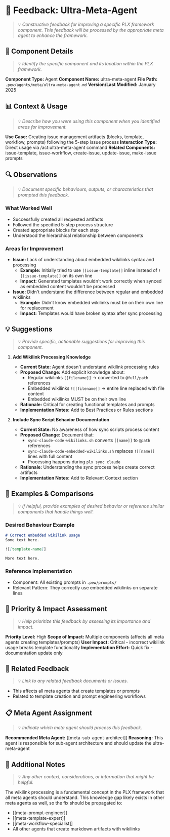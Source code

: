 # 📝 Feedback: Ultra-Meta-Agent
> 💡 *Constructive feedback for improving a specific PLX framework component. This feedback will be processed by the appropriate meta agent to enhance the framework.*

## 🎯 Component Details
> 💡 *Identify the specific component and its location within the PLX framework.*

**Component Type:** Agent
**Component Name:** ultra-meta-agent
**File Path:** `.pew/agents/meta/ultra-meta-agent.md`
**Version/Last Modified:** January 2025

## 📊 Context & Usage
> 💡 *Describe how you were using this component when you identified areas for improvement.*

**Use Case:** Creating issue management artifacts (blocks, template, workflow, prompts) following the 5-step issue process
**Interaction Type:** Direct usage via /act:ultra-meta-agent command
**Related Components:** issue-template, issue-workflow, create-issue, update-issue, make-issue prompts

## 🔍 Observations
> 💡 *Document specific behaviours, outputs, or characteristics that prompted this feedback.*

### What Worked Well
- Successfully created all requested artifacts
- Followed the specified 5-step process structure
- Created appropriate blocks for each step
- Understood the hierarchical relationship between components

### Areas for Improvement
- **Issue:** Lack of understanding about embedded wikilinks syntax and processing
  - **Example:** Initially tried to use `[[issue-template]]` inline instead of `![[issue-template]]` on its own line
  - **Impact:** Generated templates wouldn't work correctly when synced as embedded content wouldn't be processed
- **Issue:** Didn't understand the difference between regular and embedded wikilinks
  - **Example:** Didn't know embedded wikilinks must be on their own line for replacement
  - **Impact:** Templates would have broken syntax after sync processing

## 💡 Suggestions
> 💡 *Provide specific, actionable suggestions for improving this component.*

1. **Add Wikilink Processing Knowledge**
   - **Current State:** Agent doesn't understand wikilink processing rules
   - **Proposed Change:** Add explicit knowledge about:
     - Regular wikilinks `[[filename]]` → converted to `@full/path` references
     - Embedded wikilinks `![[filename]]` → entire line replaced with file content
     - Embedded wikilinks MUST be on their own line
   - **Rationale:** Critical for creating functional templates and prompts
   - **Implementation Notes:** Add to Best Practices or Rules sections

2. **Include Sync Script Behavior Documentation**
   - **Current State:** No awareness of how sync scripts process content
   - **Proposed Change:** Document that:
     - `sync-claude-code-wikilinks.sh` converts `[[name]]` to `@path` references
     - `sync-claude-code-embedded-wikilinks.sh` replaces `![[name]]` lines with full content
     - Processing happens during `plx sync claude`
   - **Rationale:** Understanding the sync process helps create correct artifacts
   - **Implementation Notes:** Add to Relevant Context section

## 🎨 Examples & Comparisons
> 💡 *If helpful, provide examples of desired behavior or reference similar components that handle things well.*

### Desired Behaviour Example
```markdown
# Correct embedded wikilink usage
Some text here.

![[template-name]]

More text here.
```

### Reference Implementation
- Component: All existing prompts in `.pew/prompts/`
- Relevant Pattern: They correctly use embedded wikilinks on separate lines

## 🚀 Priority & Impact Assessment
> 💡 *Help prioritize this feedback by assessing its importance and impact.*

**Priority Level:** High
**Scope of Impact:** Multiple components (affects all meta agents creating templates/prompts)
**User Impact:** Critical - incorrect wikilink usage breaks template functionality
**Implementation Effort:** Quick fix - documentation update only

## 🔗 Related Feedback
> 💡 *Link to any related feedback documents or issues.*

- This affects all meta agents that create templates or prompts
- Related to template creation and prompt engineering workflows

## 📋 Meta Agent Assignment
> 💡 *Indicate which meta agent should process this feedback.*

**Recommended Meta Agent:** [[meta-sub-agent-architect]]
**Reasoning:** This agent is responsible for sub-agent architecture and should update the ultra-meta-agent

## 📝 Additional Notes
> 💡 *Any other context, considerations, or information that might be helpful.*

The wikilink processing is a fundamental concept in the PLX framework that all meta agents should understand. This knowledge gap likely exists in other meta agents as well, so the fix should be propagated to:
- [[meta-prompt-engineer]]
- [[meta-template-expert]]
- [[meta-workflow-specialist]]
- All other agents that create markdown artifacts with wikilinks